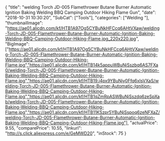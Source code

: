 {
	"title": "welding Torch JD-005 Flamethrower Butane Burner Automatic Ignition Baking Welding BBQ Camping Outdoor Hiking Flame Gun",
	"date": "2018-10-31 10:30:20",
	"SubCat": ["Tools"],
	"categories": ["Welding "],
	"thumbnailImage": "https://ae01.alicdn.com/kf/HTB1A97Og5CYBuNkHFCcq6AHtVXaw/welding-Torch-JD-005-Flamethrower-Butane-Burner-Automatic-Ignition-Baking-Welding-BBQ-Camping-Outdoor-Hiking-Flame.jpg_220x220.jpg",
	"BigImage": ["https://ae01.alicdn.com/kf/HTB1A97Og5CYBuNkHFCcq6AHtVXaw/welding-Torch-JD-005-Flamethrower-Butane-Burner-Automatic-Ignition-Baking-Welding-BBQ-Camping-Outdoor-Hiking-Flame.jpg","https://ae01.alicdn.com/kf/HTB14k5appuWBuNjSszbq6AS7FXa0/welding-Torch-JD-005-Flamethrower-Butane-Burner-Automatic-Ignition-Baking-Welding-BBQ-Camping-Outdoor-Hiking-Flame.jpg","https://ae01.alicdn.com/kf/HTB19.i4px9YBuNjy0Ffq6xIsVXaS/welding-Torch-JD-005-Flamethrower-Butane-Burner-Automatic-Ignition-Baking-Welding-BBQ-Camping-Outdoor-Hiking-Flame.jpg","https://ae01.alicdn.com/kf/HTB1qZmRpASWBuNjSszdq6zeSpXab/welding-Torch-JD-005-Flamethrower-Butane-Burner-Automatic-Ignition-Baking-Welding-BBQ-Camping-Outdoor-Hiking-Flame.jpg","https://ae01.alicdn.com/kf/HTB11KSzpr5YBuNjSspoq6zeNFXaZ/welding-Torch-JD-005-Flamethrower-Butane-Burner-Automatic-Ignition-Baking-Welding-BBQ-Camping-Outdoor-Hiking-Flame.jpg"],
	"actualPrice": 9.55,
	"comparePrice": 10.55,
	"linkurl": "http://s.click.aliexpress.com/e/GeMWD20",
	"inStock": 75
}
